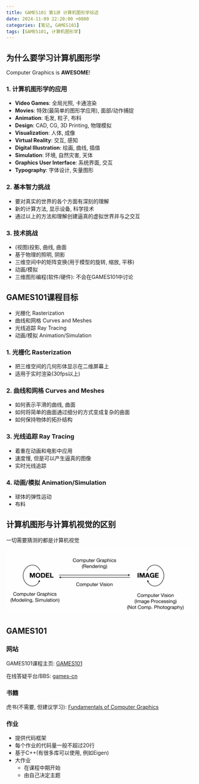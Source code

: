 ```yaml
---
title: GAMES101 第1讲 计算机图形学综述
date: 2024-11-09 22:20:00 +0800
categories: [笔记, GAMES101]
tags: [GAMES101, 计算机图形学]
---
```


## 为什么要学习计算机图形学

Computer Graphics is **AWESOME**!

### 1. 计算机图形学的应用

- **Video Games**: 全局光照, 卡通渲染
- **Movies**: 特效(最简单的图形学应用), 面部/动作捕捉
- **Animation**: 毛发, 粒子, 布料
- **Design**: CAD, CG, 3D Printing, 物理模拟
- **Visualization**: 人体, 成像
- **Virtual Reality**: 交互, 感知
- **Digital Illustration**: 绘画, 曲线, 插值
- **Simulation**: 环境, 自然灾害, 天体
- **Graphics User Interface**: 系统界面, 交互
- **Typography**: 字体设计, 矢量图形

### 2. 基本智力挑战

- 要对真实的世界的各个方面有深刻的理解
- 新的计算方法, 显示设备, 科学技术
- 通过以上的方法和理解创建逼真的虚拟世界并与之交互

### 3. 技术挑战

- (视图)投影, 曲线, 曲面
- 基于物理的照明, 阴影
- 三维空间中的矩阵变换(用于模型的旋转, 缩放, 平移)
- 动画/模拟
- 三维图形编程(软件/硬件): 不会在GAMES101中讨论

## GAMES101课程目标

- 光栅化 Rasterization
- 曲线和网格 Curves and Meshes
- 光线追踪 Ray Tracing
- 动画/模拟 Animation/Simulation

### 1. 光栅化 Rasterization

- 把三维空间的几何形体显示在二维屏幕上
- 适用于实时渲染(30fps以上)

### 2. 曲线和网格 Curves and Meshes

- 如何表示平滑的曲线, 曲面
- 如何将简单的曲面通过细分的方式变成复杂的曲面
- 如何保持物体的拓扑结构

### 3. 光线追踪 Ray Tracing

- 着重在动画和电影中应用
- 速度慢, 但是可以产生逼真的图像
- 实时光线追踪

### 4. 动画/模拟 Animation/Simulation

- 球体的弹性运动
- 布料

## 计算机图形与计算机视觉的区别

一切需要猜测的都是计算机视觉

![计算机图形与计算机视觉的区别](/assets/posts/GAMES101-Lecture01/01.png)

## GAMES101

### 网站

GAMES101课程主页: [GAMES101](https://sites.cs.ucsb.edu/~lingqi/teaching/games101.html)

在线答疑平台/BBS: [games-cn](https://games-cn.org/forums/topic/games-online-course-forum-main/)

### 书籍

虎书(不需要, 但建议学习): [Fundamentals of Computer Graphics](https://www.amazon.com/Fundamentals-Computer-Graphics-Peter-Shirley/dp/1568814690)

### 作业

- 提供代码框架
- 每个作业的代码量一般不超过20行
- 基于C++(有很多库可以使用, 例如Eigen)
- 大作业
  - 在课程中期开始
  - 由自己决定主题
